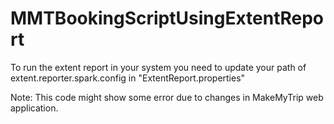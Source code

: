 # MMTBookingScriptUsingExtentReport

To run the extent report in your system you need to update your path of extent.reporter.spark.config in "ExtentReport.properties"

Note: This code might show some error due to changes in MakeMyTrip web application.
